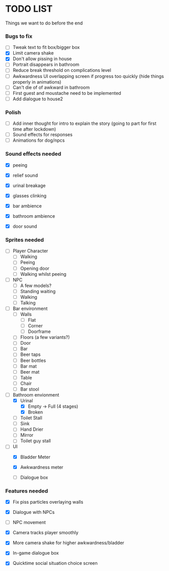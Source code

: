 # TODO LIST
Things we want to do before the end

### Bugs to fix
- [ ] Tweak text to fit box/bigger box
- [x] Limit camera shake
- [x] Don't allow pissing in house
- [ ] Portrait disappears in bathroom
- [ ] Reduce break threshold on complications level
- [ ] Awkwardness UI overlapping screen if progress too quickly (hide things properly in animations)
- [ ] Can't die of of awkward in bathroom
- [ ] First guest and moustache need to be implemented
- [ ] Add dialogue to house2

### Polish
- [ ] Add inner thought for intro to explain the story (going to part for first time after lockdown)
- [ ] Sound effects for responses
- [ ] Animations for dog/npcs

### Sound effects needed

- [x] peeing
- [x] relief sound
- [x] urinal breakage
- [x] glasses clinking
- [x] bar ambience
- [x] bathroom ambience
- [x] door sound


### Sprites needed

- [ ] Player Character
	- [ ] Walking
	- [ ] Peeing
	- [ ] Opening door
	- [ ] Walking whilst peeing
- [ ] NPC
	- [ ] A few models?
	- [ ] Standing waiting
	- [ ] Walking
	- [ ] Talking
- [ ] Bar environment
	- [ ] Walls
		- [ ] Flat
		- [ ] Corner
		- [ ] Doorframe
	- [ ] Floors (a few variants?)
	- [ ] Door
	- [ ] Bar
	- [ ] Beer taps
	- [ ] Beer bottles
	- [ ] Bar mat
	- [ ] Beer mat
	- [ ] Table
	- [ ] Chair
	- [ ] Bar stool
- [ ] Bathroom envionment
	- [x] Urinal
		- [x] Empty -> Full (4 stages)
		- [x] Broken
	- [ ] Toilet Stall
	- [ ] Sink
	- [ ] Hand Drier
	- [ ] Mirror
	- [ ] Toilet guy stall
- [ ] UI
	- [x] Bladder Meter
	- [x] Awkwardness meter
	- [ ] Dialogue box


### Features needed

- [x] Fix piss particles overlaying walls
- [x] Dialogue with NPCs
- [ ] NPC movement
- [x] Camera tracks player smoothly
- [x] More camera shake for higher awkwardness/bladder
- [x] In-game dialogue box
- [x] Quicktime social situation choice screen

